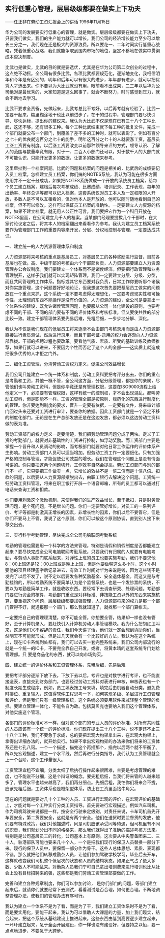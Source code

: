 ## 实行低重心管理，层层级级都要在做实上下功夫

——任正非在劳动工资汇报会上的讲话
 1996年11月15日




华为公司的发展要实行低重心的管理，就是做实。层层级级都要在做实上下功夫，只要我们做实，我们的生产能力就可以增长，我们公司的经济增长能力至少可以增长三分之一，我们现在还是极大的资源浪费，所以要花一、二年时间实行低重心战略，凭着低重心战略，我们就能争取到国内市场的地位，坚定不移地在做实中贯彻成本否决制度。

比武也是做实，比武的目的就是要选优，尤其是在华为公司第二次创业的过程中，这点绝不动摇。全公司有很多比武，各项比武都要规范化，逐渐地变化，我相信明年和今年是有区别的，明年和后年可以有很大的进步，年年都有进步，就可以把优秀人才选出来。你不要以为大比武就没有用，眼前看不出成果，二三年以后华为公司绝对是最优秀的，大家知道是这么回事了，就会不断努力，时时感觉到压力，就会不断地去学习。

比武不要求全责备，先做起来，比武考总比不考好，以后再考就有经验了。比武一定要干起来，糊里糊涂地干也比以前进步了，在干的过程中，管理部门要尽快引导、尽快达标，提出你的建议来。我认为大比武不仅是现在已有三十八个工种比武，这还不够，还有很多工种。每个工种比武结束就下每工种的批复文件，完成一个部门就要公布一个部门，到覆盖了差不多的工种时，就可以表彰了。例如有百分之七十的优良就选百分之七十的能手，明年这百分之七十的人就要涨工资，基层员工涨工资要有制度。以后涨工资要改变以前那种领导来评的方式，领导认识、了解人的范围与数量毕竟有限，对于一、二百人小部门还可以，对于数千人的大部门就不可能认识，只能开发更多的数据，让更多的数据来参考。

这里牵扯到一个档案问题。比武的问题和档案的问题是相关的，比武后的成绩要记入员工档案。怎样建立员工档案，你们搞的NOTES系统，我认为可能在很多方面使用并不一定十分成功，如果把NOTES系统做成一个开放的系统员工档案，给每个员工建立档案，建档后每次考核成绩、比赛成绩、培训记录、工作表现、每年的出勤率、年终总评等都可以记入档案，这套系统仅对员工本人及一定权限的人开放，多数人是不可以互相看的，但对他本人是开放的，他可以随时随地看到自己的档案，但不可以修改。这样可以保证员工档案的准确性。一定要建立人力资源的档案，如果不建立档案，就无用人公正性可言。我们要把它作为一个科目开放在NOTES里面，在公司建立几千人的档案。当某部门经理要提拔几个干部时，在大家讨论议定之后，将其本人的档案翻出来看看作为参考。我认为建立员工档案系统要作为管理部门工作的重要内容来开发，分层、分权地控制与管理，一定要达成共识。

一、建立统一的人力资源管理体系和制度

人力资源部将来考核的重点是基层员工，对基层员工的各种奖励进行监督，目前各基层也在做。高、中级干部的考核由六个干部部负责，人力资源部要建立人力资源管理办公会议制度。我们要建立一个体系而不是诸侯经济。但要把行政管理和业务管理脱开，这样子我们就可以实现矩阵管理，我们一定要建立分层、分级、分型，而且共同管理的工作体系。指标或其它东西要对我负责，日常工作你要听那个诸侯对你实施管理，这个问题要好好地论证，但我想这次首先要把基层员工做实的问题放在一个重点来抓，这个系统一定不要考虑得太理想化，一定要考虑现实性和可操作性，太理想的东西不能操作是没有价值的，人力资源的建设，全公司是要拿出一个体系性的建设，既允许诸侯管理问题，也要服从公司一体化建设的原则，也要考虑不同的干部、不同的部门要有不同的评价体系和考核标准，但又要使共性的部分比较一致。建立干部管理体系要先易后难，先粗后细，一步步地分解、深化。

我认为不仅是我们现在的低层员工将来逐渐不会由部门考核录用而是由人力资源部直接进行素质测试，然后进行录用。而且干部考证-录用的权力会逐渐向人力资源部靠拢。干部的招聘过程也要改革。要看他气质、素质、所受的基础训练及教师推荐，如果行就可以进来，不要因为个性而否定了这个人的全部——这实质上就造成把很多优秀的人才拒之门外。

二、细化工资管理，分清劳动工资权力定义，促进公司效益增长

我们公司只能建立一个统一体系和制度，劳动工资科要把考评分出去，你们的重点是考勤和工资，其他一概不管，全公司这方面，分层分级管理，都是你的亲属，尽管他们也叫劳动工资科，但是你毕竟还是有管理权限，这要在ISO9000流程上给他定义一下，必须要有管理权限，这样有统一的控制权，才不会出现混乱，都叫劳动工资科，但是职能不一样。工资的管理全部是按原则、规范化的东西进行制度化的管理。你非要达到制度的要求，晋升一定要有依据，一定要有文件，将来审计部门回过头来还要对工资进行审计，要查你的依据。因此工资部门就是一个坚定不移的制度化部门。无论是在生产总部发放还是在这边发放，都必须以这边劳动工资科做的表为准。

劳动工资部门的权力定义一定要清楚，我们把劳动管理问题分成了两块。定义了工资的考勤部门，就要对非基础性的工资进行控制，如浮动奖励。而工资部门主要是掌握一个晋升和人员调动的影响，而考核部门就要对他日常工作运作的评价体系产生影响。劳动工资部门人员可以适当增加。但劳动工资工作一定要细化。只有加强严格的控制与管理，才能促使公司效益的增长。我们在管理这个问题上是没有情面可讲的。你只要把这两个问题切开，工作效率自然会提高。劳动工资部门与别的部门不一样，它只要把工作做实一点，它增长的效益不是一倍二倍而是十倍八倍。扣款的问题，以后要从人力资源部摆脱出去，由职工银行去解决这个问题。工资统一归劳动工资科管理，将来在职工银行开辟一个语音邮箱，所有的员工都可以通过打电话来查询工资和扣款。

你们要用刺激这个激励机制，来使得我们的生产效益增长，至于抵扣，只是财务管理问题，是个死问题，不是增长问题。你们一定要管好增长。对员工的一系列评价、考评等都是刺激真正增长的因素，非增长性的因素，你们以后不要管它，但是你们不要马上不管，我说了这个原则，你们可以按这个原则协调，直到别人接下来移交出去。

三、实行科学考勤管理，尽快完成全公司电脑联网考勤系统

考勤的管理也需要用一个科学的方法来管理，特别是请假和销假制度是否都能建立起来？要尽快完成全公司电脑联网考勤系统，只要我们有归属的人就要有电脑考勤，与劳动人事部门联系起来，对弹性上班的员工也要实施考勤，我们不要求他8：00上班还是12：00上班或是晚上上班，但是他要做够这么多小时，这个小时要他的项目经理签字后记录进去，有效工作时间对华为来说是钱，因为这些钱不是发完了以后不发了，说不定以后要发各种奖励基金、安全退休基金，而这又是与考勤挂钩的，所以考勤系统不要简单认为是个监督系统，也是一个发钞票的系统，不要以为考勤是简单工作，就是收收东西。要经常下去调查研究、处理问题。考勤部门要进行资金的核算，考勤部门重点是对非标准、非技能工资以外的东西来实施核算，要重视这个问题，层层级级都要加强管理，人力资源部将来的权力是那一个部门管得不好，就通报那一个部门，那么我就知道了，就找那一个部门算帐去。

一定要把自己的管理理清楚，你不可能全管，你想要全管，结果却一样也没有管好，至于计算机录入，要赶快引入计算机劳动人事管理模块。我为什么把胡红卫叫来，这是他们义不容辞的责任，我们今天讲了话，他们就一定会想到协助你们，当然明天不可能就形成，但是过几天就会有一个比较好的方法。我认为在这个系统上，现在IC卡系统到处都有，我们可以去买一套完整系统来，我们公司内部流行的就是一个统一的IC卡，不要完全靠自己开发。或者，将黄本晴的这套系统专门划给管理部。只 要是商品化的东西，就可以向市场购买。

四、建立统一的评价体系和工资管理体系，先粗后细，先易后难

要把考评部分逐渐下放下去，下放下去以后，考评也是对数字进行考评，也不能直接造表，直接交到财务部门，也要经过劳动工资科对表进行审核，审核表也有一个制度长期生成程序，例如，员工填表按工号来填，填完后由机器自动分类，避免费时排位、重复输入，这值得软件工程思考一下，如何实现多级、多层进行工资管理和评价，但是我们只有一级管理系统，这个系统必须要用软件来减轻整个管理的负担。要建立管理一体化，不能各自为政。包括莫贝克也要纳入我们这个管理体系，对他实施这个管理。

各部门的评价标准可不一样，但对这个部门的专业人员的评价标准、对所有共同性的人员应该有一个统一的评价标准。你们现在提出三十八个工种，说不定还不止三十八个工种，我们不要急于求成，总的要把宏观大构架拿出来，在宏观大构架上，拿得出详细办法的，就开始实行。如果不拿出宏观构架的办法来你们将来的工资体系还是七孔八窍。一个一个描述，描完这个再描那个，描完以后两个就不平衡了。所以先宏观描述，建立一个水平线，然后再进行分类指导，我们认为工资管理就会上一个台阶，这个工作量很大。

工资管理宜粗不宜细，分类太细了后执行操作起来很困难，主要是考虑管理的难度，也不能说不分细，这是个辩证的概念。要先粗后细，当我们将来管的人越来越多了，管理水平也越来越高了，我们再分细点。先细后粗，我怕你们将来合不拢，应该先粗后细，工资体系也是框架型体系，防止在工资里面钻牛角尖。

现在的问题就是要对几十个工种的人员、工资进行宏观的评价，在宏观评价的基础上，才能对每一个工种实行分类工资指导。首先要进行宏观描述。例如汽车司机，作为司机驾驶来说都是一样，按安全行驶来定级别，对责任来说，卡车司机首先开车要安全，第二货要安全，这就是有两个安全。他们在送货时要监督货的发放，他们要有特殊政策，我们对他描述时，同是司机应该承受同等待遇，但司机里有不同的职责，我们就划分出不同的格格来，那么我们就得出了准确的描述考核方法来。特别是是公司基层员工的转化，公司基本上有原则。这次要从中央警备团来二、三十人，驻港部队可能也要来几十个人，一个是把我们现行的保卫人员替换一部分下来。现行的保卫人员中，要保留一部分作为骨干。这些人总体思想、素质、表现都不错，那么就把他们转移成勤杂人员，让他们参加驾驶学校学习，毕业后去开车，这样就改变我们司机整个低层次的状态和人员的结构状态。如果正气占了绝大多数、少数人不可能乱来。对勤杂人员我们宁可自己拿出培训费来进行培训也比从社会上没有目标招聘来的强，这些都是我们劳动工资管理部要做的工作。

完善和建立各种规章制度，你们可以参加讨论， 是你们部门的问题，等部门建立起来后，就请你们就要经常下去测试，看看测试是否合理，如何更合理。不断地调整管理办法，使我们的管理办法有序可行。

我认为建立一个体系不是为了看，而是为了干，我们建立工资体系时不是为了看，而是要实用化，要能干起来。我认为可以借助人大课题的力量，加上我们现实，结合起来，把这个系统从基础建设上推进起来，这些东西由低到高要逐步建立起来，一环环建立起来，急于全面开展建设，你一样也没有建设好，但要持之以恒，要一点点地进步，不要急于大跨步。
